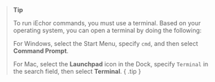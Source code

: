 > **Tip**
>
> To run iEchor commands, you must use a terminal. Based on your
> operating system, you can open a terminal by doing the following:
>
> For Windows, select the Start Menu, specify `cmd`, and then select
> **Command Prompt**.
>
> For Mac, select the **Launchpad** icon in the Dock, specify `Terminal` in the
> search field, then select **Terminal**.
{ .tip }